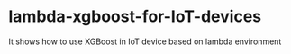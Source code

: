 # lambda-xgboost-for-IoT-devices
It shows how to use XGBoost in IoT device based on lambda environment
